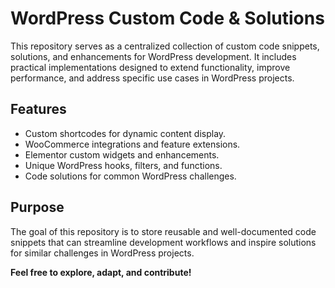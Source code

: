 # WordPress Custom Code & Solutions

This repository serves as a centralized collection of custom code snippets, solutions, and enhancements for WordPress development. It includes practical implementations designed to extend functionality, improve performance, and address specific use cases in WordPress projects.

## Features
- Custom shortcodes for dynamic content display.
- WooCommerce integrations and feature extensions.
- Elementor custom widgets and enhancements.
- Unique WordPress hooks, filters, and functions.
- Code solutions for common WordPress challenges.

## Purpose
The goal of this repository is to store reusable and well-documented code snippets that can streamline development workflows and inspire solutions for similar challenges in WordPress projects.

**Feel free to explore, adapt, and contribute!**